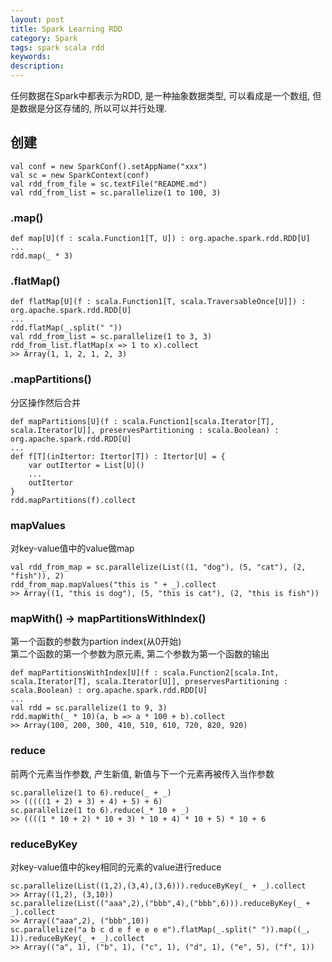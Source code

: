 ```yaml
---
layout: post
title: Spark Learning RDD
category: Spark
tags: spark scala rdd
keywords:
description:
---
```


任何数据在Spark中都表示为RDD, 是一种抽象数据类型, 可以看成是一个数组, 但是数据是分区存储的, 所以可以并行处理.

## 创建  

```
val conf = new SparkConf().setAppName("xxx")  
val sc = new SparkContext(conf)  
val rdd_from_file = sc.textFile("README.md")  
val rdd_from_list = sc.parallelize(1 to 100, 3)  
```  

### .map()  

```
def map[U](f : scala.Function1[T, U]) : org.apache.spark.rdd.RDD[U]
...
rdd.map(_ * 3)
```  

### .flatMap()  

```
def flatMap[U](f : scala.Function1[T, scala.TraversableOnce[U]]) : org.apache.spark.rdd.RDD[U]
...
rdd.flatMap(_.split(" "))
val rdd_from_list = sc.parallelize(1 to 3, 3)  
rdd_from_list.flatMap(x => 1 to x).collect
>> Array(1, 1, 2, 1, 2, 3)
```  


### .mapPartitions()  

分区操作然后合并  

```
def mapPartitions[U](f : scala.Function1[scala.Iterator[T], scala.Iterator[U]], preservesPartitioning : scala.Boolean) : org.apache.spark.rdd.RDD[U]
...
def f[T](inItertor: Itertor[T]) : Itertor[U] = {
    var outItertor = List[U]()
    ...
    outItertor
}
rdd.mapPartitions(f).collect
```

### mapValues  

对key-value值中的value做map  

```
val rdd_from_map = sc.parallelize(List((1, "dog"), (5, "cat"), (2, "fish")), 2)
rdd_from_map.mapValues("this is " + _).collect
>> Array((1, "this is dog"), (5, "this is cat"), (2, "this is fish"))
```

### mapWith() -> mapPartitionsWithIndex()  

第一个函数的参数为partion index(从0开始)  
第二个函数的第一个参数为原元素, 第二个参数为第一个函数的输出  

```
def mapPartitionsWithIndex[U](f : scala.Function2[scala.Int, scala.Iterator[T], scala.Iterator[U]], preservesPartitioning : scala.Boolean) : org.apache.spark.rdd.RDD[U]
...
val rdd = sc.parallelize(1 to 9, 3)  
rdd.mapWith(_ * 10)(a, b => a * 100 + b).collect
>> Array(100, 200, 300, 410, 510, 610, 720, 820, 920)
```  

### reduce  

前两个元素当作参数, 产生新值, 新值与下一个元素再被传入当作参数  

```
sc.parallelize(1 to 6).reduce(_ + _)
>> (((((1 + 2) + 3) + 4) + 5) + 6)
sc.parallelize(1 to 6).reduce(_* 10 + _)
>> ((((1 * 10 + 2) * 10 + 3) * 10 + 4) * 10 + 5) * 10 + 6
```  

### reduceByKey  

对key-value值中的key相同的元素的value进行reduce

```
sc.parallelize(List((1,2),(3,4),(3,6))).reduceByKey(_ + _).collect
>> Array((1,2), (3,10))
sc.parallelize(List(("aaa",2),("bbb",4),("bbb",6))).reduceByKey(_ + _).collect
>> Array(("aaa",2), ("bbb",10))
sc.parallelize("a b c d e f e e e e").flatMap(_.split(" ")).map((_, 1)).reduceByKey(_ + _).collect
>> Array(("a", 1), ("b", 1), ("c", 1), ("d", 1), ("e", 5), ("f", 1))
```  
